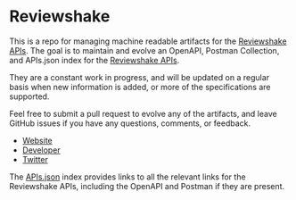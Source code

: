 # ReviewshakeThis is a repo for managing machine readable artifacts for the [Reviewshake APIs](https://www.reviewshake.com/). The goal is to maintain and evolve an OpenAPI, Postman Collection, and APIs.json index for the [Reviewshake APIs](https://www.reviewshake.com/).They are a constant work in progress, and will be updated on a regular basis when new information is added, or more of the specifications are supported.Feel free to submit a pull request to evolve any of the artifacts, and leave GitHub issues if you have any questions, comments, or feedback.- [Website](https://www.reviewshake.com/)- [Developer](https://www.reviewshake.com/)- [Twitter](https://twitter.com/reviewshake)The [APIs.json](https://github.com/api-evangelist/reviewshake/blob/master/apis.json) index provides links to all the relevant links for the Reviewshake APIs, including the OpenAPI and Postman if they are present.